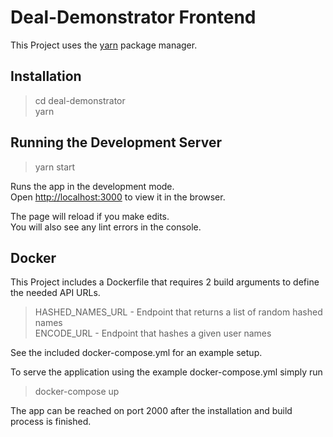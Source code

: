 # Deal-Demonstrator Frontend

This Project uses the [yarn](https://yarnpkg.com/) package manager.

## Installation

> cd deal-demonstrator \
> yarn

## Running the Development Server

> yarn start

Runs the app in the development mode.\
Open [http://localhost:3000](http://localhost:3000) to view it in the browser.

The page will reload if you make edits.\
You will also see any lint errors in the console.

## Docker

This Project includes a Dockerfile that requires 2 build arguments to define the needed API URLs.

> HASHED_NAMES_URL - Endpoint that returns a list of random hashed names \
> ENCODE_URL - Endpoint that hashes a given user names

See the included docker-compose.yml for an example setup.  
  
To serve the application using the example docker-compose.yml simply run
> docker-compose up

The app can be reached on port 2000 after the installation and build process is finished.
